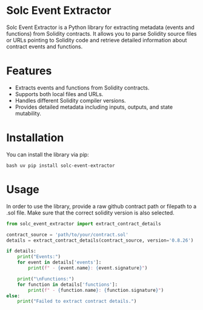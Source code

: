# Solc Event Extractor
Solc Event Extractor is a Python library for extracting metadata (events and functions) from Solidity contracts. It allows you to parse Solidity source files or URLs pointing to Solidity code and retrieve detailed information about contract events and functions.

# Features
* Extracts events and functions from Solidity contracts.
* Supports both local files and URLs.
* Handles different Solidity compiler versions.
* Provides detailed metadata including inputs, outputs, and state mutability.

# Installation
You can install the library via pip:

`bash
uv pip install solc-event-extractor
`

# Usage
In order to use the library, provide a raw github contract path or filepath to a .sol file. Make sure that the correct solidity version is also selected. 
```python
from solc_event_extractor import extract_contract_details

contract_source = 'path/to/your/contract.sol'
details = extract_contract_details(contract_source, version='0.8.26')

if details:
    print("Events:")
    for event in details['events']:
        print(f" - {event.name}: {event.signature}")

    print("\nFunctions:")
    for function in details['functions']:
        print(f" - {function.name}: {function.signature}")
else:
    print("Failed to extract contract details.")
```